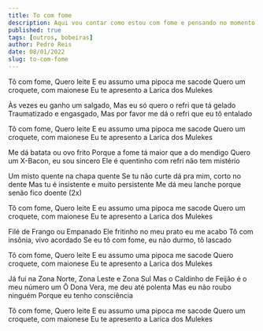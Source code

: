 ```yaml
---
title: To com fome
description: Aqui vou contar como estou com fome e pensando no momento...
published: true
tags: [outros, bobeiras]
author: Pedro Reis
date: 08/01/2022
slug: to-com-fome
---
```


Tô com fome,
Quero leite
E eu assumo uma pipoca me sacode
Quero um croquete, com maionese
Eu te apresento a Larica dos Mulekes

Às vezes eu ganho um salgado,
Mas eu só quero o refri que tá gelado
Traumatizado e engasgado,
Mas por favor me dá o refri que eu tô entalado

Tô com fome,
Quero leite
E eu assumo uma pipoca me sacode
Quero um croquete, com maionese
Eu te apresento a Larica dos Mulekes

Me dá batata ou ovo frito
Porque a fome tá maior que a do mendigo
Quero um X-Bacon, eu sou sincero
Ele é quentinho com refri não tem mistério

Um misto quente na chapa quente
Se tu não curte dá pra mim, corto no dente
Mas tu é insistente e muito persistente
Me dá meu lanche porque senão fico doente (2x)

Tô com fome,
Quero leite
E eu assumo uma pipoca me sacode
Quero um croquete, com maionese
Eu te apresento a Larica dos Mulekes

Filé de Frango ou Empanado
Ele fritinho no meu prato eu me acabo
Tô com insônia, vivo acordado
Se eu tô com fome, eu não durmo, tô lascado

Tô com fome,
Quero leite
E eu assumo uma pipoca me sacode
Quero croquete, com maionese
Eu te apresento a Larica dos Mulekes

Já fui na Zona Norte, Zona Leste e Zona Sul
Mas o Caldinho de Feijão é o meu número um
Ô Dona Vera, me deu até polenta
Mas eu não roubo ninguém
Porque eu tenho consciência

Tô com fome,
Quero leite
E eu assumo uma pipoca me sacode
Quero um croquete, com maionese
Eu te apresento a Larica dos Mulekes